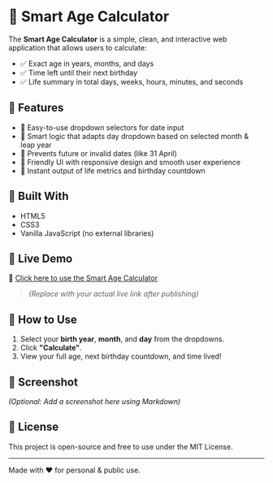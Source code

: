 # 🧮 Smart Age Calculator

The **Smart Age Calculator** is a simple, clean, and interactive web application that allows users to calculate:

- ✅ Exact age in years, months, and days
- ✅ Time left until their next birthday
- ✅ Life summary in total days, weeks, hours, minutes, and seconds

## 🌟 Features

- 📅 Easy-to-use dropdown selectors for date input
- 🧠 Smart logic that adapts day dropdown based on selected month & leap year
- 🚫 Prevents future or invalid dates (like 31 April)
- 🎉 Friendly UI with responsive design and smooth user experience
- 🧮 Instant output of life metrics and birthday countdown

## 🔧 Built With

- HTML5
- CSS3
- Vanilla JavaScript (no external libraries)

## 🚀 Live Demo

🔗 [Click here to use the Smart Age Calculator](https://yourusername.github.io/smart-age-calculator/)

> *(Replace with your actual live link after publishing)*

## 📂 How to Use

1. Select your **birth year**, **month**, and **day** from the dropdowns.
2. Click **"Calculate"**.
3. View your full age, next birthday countdown, and time lived!

## 📸 Screenshot

*(Optional: Add a screenshot here using Markdown)*

## 📄 License

This project is open-source and free to use under the MIT License.

---

Made with ❤️ for personal & public use.

